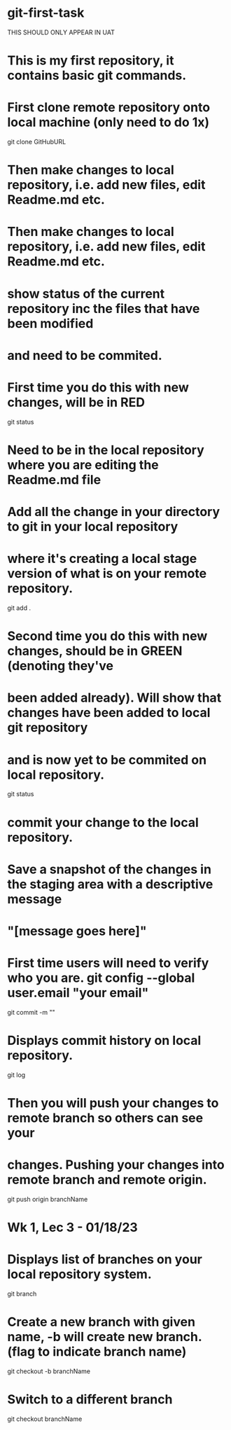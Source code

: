# git-first-task

THIS SHOULD ONLY APPEAR IN UAT

# This is my first repository, it contains basic git commands.
# First clone remote repository onto local machine (only need to do 1x)
git clone GitHubURL


# Then make changes to local repository, i.e. add new files, edit Readme.md etc.

# Then make changes to local repository, i.e. add new files, edit Readme.md etc.

# show status of the current repository inc the files that have been modified
# and need to be commited. 
# First time you do this with new changes, will be in RED
git status

# Need to be in the local repository where you are editing the Readme.md file
# Add all the change in your directory to git in your local repository 
# where it's creating a local stage version of what is on your remote repository.
git add . 

# Second time you do this with new changes, should be in GREEN (denoting they've
# been added already). Will show that changes have been added to local git repository 
# and is now yet to be commited on local repository.
git status


# commit your change to the local repository. 
# Save a snapshot of the changes in the staging area with a descriptive message 
# "[message goes here]"
# First time users will need to verify who you are. git config --global user.email "your email"
git commit -m ""

# Displays commit history on local repository.
git log

# Then you will push your changes to remote branch so others can see your 
# changes. Pushing your changes into remote branch and remote origin.
git push origin branchName


# Wk 1, Lec 3 - 01/18/23

# Displays list of branches on your local repository system.
git branch

# Create a new branch with given name, -b will create new branch. (flag to indicate branch name)
git checkout -b branchName

# Switch to a different branch
git checkout branchName